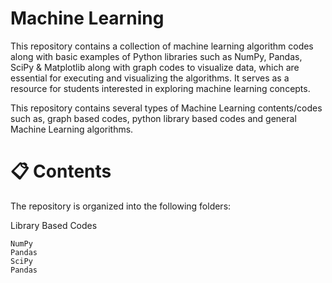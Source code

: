 # Machine Learning
This repository contains a collection of machine learning algorithm codes along with basic examples of Python libraries such as NumPy, Pandas, SciPy & Matplotlib along with graph codes to visualize data, which are essential for executing and visualizing the algorithms. It serves as a resource for students interested in exploring machine learning concepts.

This repository contains several types of Machine Learning contents/codes such as, graph based codes, python library based codes and general Machine Learning algorithms.

# 📋 Contents
The repository is organized into the following folders:

Library Based Codes

    NumPy
    Pandas
    SciPy
    Pandas

